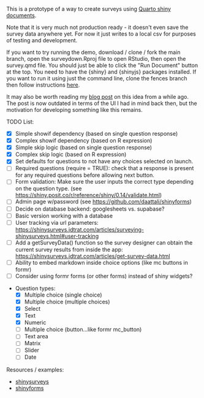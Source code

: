 This is a prototype of a way to create surveys using [Quarto shiny documents](https://quarto.org/docs/dashboards/interactivity/shiny-r.html).

Note that it is very much not production ready - it doesn't even save the survey data anywhere yet. For now it just writes to a local csv for purposes of testing and development.

If you want to try running the demo, download / clone / fork the main branch, open the surveydown.Rproj file to open RStudio, then open the survey.qmd file. You should just be able to click the "Run Document" button at the top. You need to have the {shiny} and {shinyjs} packages installed. If you want to run it using just the command line, clone the fences branch then follow instructions [here](https://quarto.org/docs/interactive/shiny/running.html).

It may also be worth reading my [blog post](https://www.jhelvy.com/blog/2023-04-06-markdown-surveys/) on this idea from a while ago. The post is now outdated in terms of the UI I had in mind back then, but the motivation for developing something like this remains.

TODO List:

- [x] Simple showif dependency (based on single question response)
- [x] Complex showif dependency (based on R expression)
- [x] Simple skip logic (based on single question response)
- [x] Complex skip logic (based on R expression)
- [x] Set defaults for questions to not have any choices selected on launch.
- [ ] Required questions (require = TRUE): check that a response is present for any required questions before allowing next button.
- [ ] Form validation: Make sure the user inputs the correct type depending on the question type. (see https://shiny.posit.co/r/reference/shiny/0.14/validate.html)
- [ ] Admin page w/password (see https://github.com/daattali/shinyforms)
- [ ] Decide on database backend: googlesheets vs. supabase?
- [ ] Basic version working with a database
- [ ] User tracking via url parameters: https://shinysurveys.jdtrat.com/articles/surveying-shinysurveys.html#user-tracking
- [ ] Add a getSurveyData() function so the survey designer can obtain the current survey results from inside the app: https://shinysurveys.jdtrat.com/articles/get-survey-data.html
- [ ] Ability to embed markdown inside choice options (like mc buttons in formr)
- [ ] Consider using formr forms (or other forms) instead of shiny widgets?
- Question types:
  - [x] Multiple choice (single choice)
  - [x] Multiple choice (multiple choices)
  - [x] Select
  - [x] Text
  - [x] Numeric
  - [ ] Multiple choice (button...like formr mc_button)
  - [ ] Text area
  - [ ] Matrix
  - [ ] Slider
  - [ ] Date

Resources / examples:

- [shinysurveys](https://github.com/jdtrat/shinysurveys)
- [shinyforms](https://github.com/daattali/shinyforms)